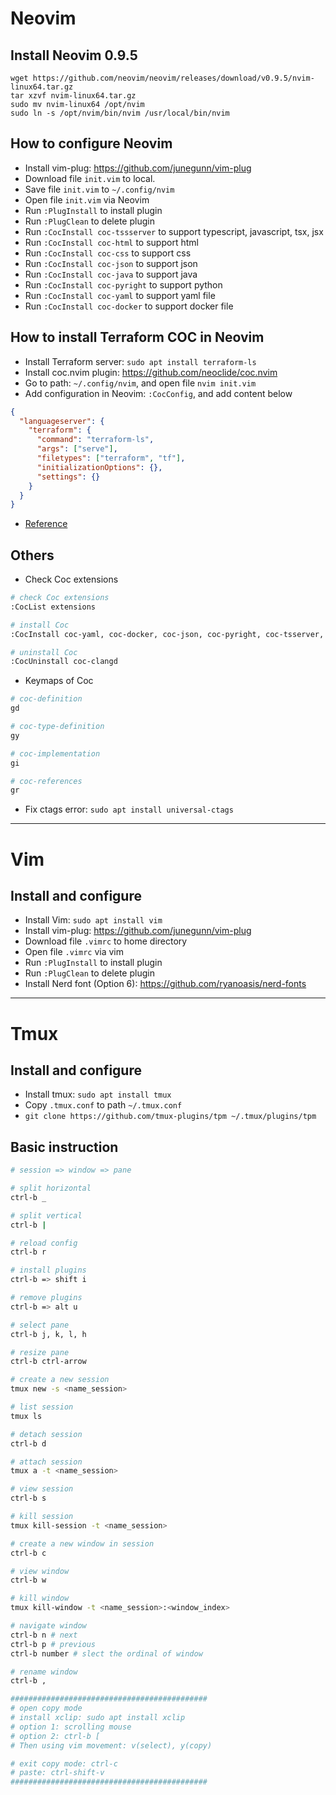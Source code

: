 # Neovim

## Install Neovim 0.9.5
```
wget https://github.com/neovim/neovim/releases/download/v0.9.5/nvim-linux64.tar.gz
tar xzvf nvim-linux64.tar.gz
sudo mv nvim-linux64 /opt/nvim
sudo ln -s /opt/nvim/bin/nvim /usr/local/bin/nvim
```

## How to configure Neovim

-   Install vim-plug: https://github.com/junegunn/vim-plug
-   Download file `init.vim` to local.
-   Save file `init.vim` to `~/.config/nvim`
-   Open file `init.vim` via Neovim
-   Run `:PlugInstall` to install plugin
-   Run `:PlugClean` to delete plugin
-	Run `:CocInstall coc-tssserver` to support typescript, javascript, tsx, jsx
-	Run `:CocInstall coc-html` to support html
-	Run `:CocInstall coc-css` to support css
-	Run `:CocInstall coc-json` to support json
-	Run `:CocInstall coc-java` to support java
-	Run `:CocInstall coc-pyright` to support python
-	Run `:CocInstall coc-yaml` to support yaml file
-	Run `:CocInstall coc-docker` to support docker file

## How to install Terraform COC in Neovim
- Install Terraform server: `sudo apt install terraform-ls`
- Install coc.nvim plugin: https://github.com/neoclide/coc.nvim
- Go to path: `~/.config/nvim`, and open file `nvim init.vim`
- Add configuration in Neovim: `:CocConfig`, and add content below
```json
{
  "languageserver": {
    "terraform": {
      "command": "terraform-ls",
      "args": ["serve"],
      "filetypes": ["terraform", "tf"],
      "initializationOptions": {},
      "settings": {}
    }
  }
}
```
- [Reference](https://github.com/hashicorp/terraform-ls/blob/main/docs/USAGE.md#vim--neovim)

## Others

- Check Coc extensions
```bash
# check Coc extensions
:CocList extensions

# install Coc
:CocInstall coc-yaml, coc-docker, coc-json, coc-pyright, coc-tsserver, coc-clangd

# uninstall Coc
:CocUninstall coc-clangd
```

- Keymaps of Coc
```bash
# coc-definition
gd

# coc-type-definition 
gy

# coc-implementation
gi

# coc-references
gr
```

- Fix ctags error: `sudo apt install universal-ctags`

---

# Vim

## Install and configure

-   Install Vim: `sudo apt install vim`
-   Install vim-plug: https://github.com/junegunn/vim-plug
-   Download file `.vimrc` to home directory
-   Open file `.vimrc` via vim
-   Run `:PlugInstall` to install plugin
-   Run `:PlugClean` to delete plugin
-   Install Nerd font (Option 6): https://github.com/ryanoasis/nerd-fonts 

---

# Tmux

## Install and configure

- Install tmux: `sudo apt install tmux`
- Copy `.tmux.conf` to path `~/.tmux.conf`
- `git clone https://github.com/tmux-plugins/tpm ~/.tmux/plugins/tpm`

## Basic instruction

```bash
# session => window => pane

# split horizontal
ctrl-b _

# split vertical
ctrl-b |

# reload config
ctrl-b r

# install plugins
ctrl-b => shift i

# remove plugins
ctrl-b => alt u

# select pane
ctrl-b j, k, l, h

# resize pane
ctrl-b ctrl-arrow

# create a new session
tmux new -s <name_session>

# list session
tmux ls

# detach session
ctrl-b d

# attach session
tmux a -t <name_session>

# view session
ctrl-b s

# kill session
tmux kill-session -t <name_session>

# create a new window in session
ctrl-b c

# view window
ctrl-b w

# kill window
tmux kill-window -t <name_session>:<window_index>

# navigate window 
ctrl-b n # next
ctrl-b p # previous
ctrl-b number # slect the ordinal of window

# rename window
ctrl-b ,

############################################
# open copy mode
# install xclip: sudo apt install xclip
# option 1: scrolling mouse
# option 2: ctrl-b [
# Then using vim movement: v(select), y(copy)

# exit copy mode: ctrl-c
# paste: ctrl-shift-v
############################################
```